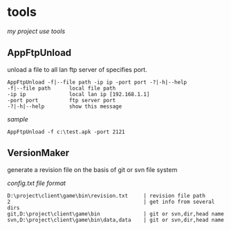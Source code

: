 # **tools**

_my project use tools_

## AppFtpUnload

unload a file to all lan ftp server of specifies port.

```
AppFtpUnload -f|--file path -ip ip -port port -?|-h|--help
-f|--file path      local file path
-ip ip              local lan ip [192.168.1.1]
-port port          ftp server port
-?|-h|--help        show this message
```

<i>sample</i>

```
AppFtpUnload -f c:\test.apk -port 2121
```

## VersionMaker

generate a revision file on the basis of git or svn file system

_config.txt file format_

```
D:\project\client\game\bin\revision.txt     | revision file path
2                                           | get info from several dirs
git,D:\project\client\game\bin              | git or svn,dir,head name
svn,D:\project\client\game\bin\data,data    | git or svn,dir,head name
```

